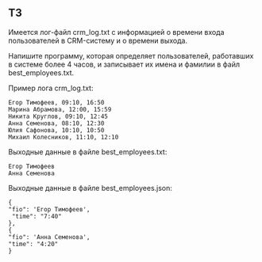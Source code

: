 ## ТЗ

Имеется лог-файл crm_log.txt с информацией о времени входа пользователей в CRM-систему и о времени выхода. 

Напишите программу, которая определяет пользователей, работавших в системе более 4 часов, и записывает их имена и фамилии в файл best_employees.txt.

Пример лога crm_log.txt:

```        
Егор Тимофеев, 09:10, 16:50
Марина Абрамова, 12:00, 15:59
Никита Круглов, 09:10, 12:45
Анна Семенова, 08:10, 12:30
Юлия Сафонова, 10:10, 10:50
Михаил Колесников, 11:10, 12:10
```
    
Выходные данные в файле best_employees.txt:
```
Егор Тимофеев
Анна Семенова
```
Выходные данные в файле best_employees.json:

  ```
{
  "fio": 'Егор Тимофеев', 
   "time": "7:40"
},
{
  "fio": 'Анна Семенова', 
  "time": "4:20"
  }

```      

